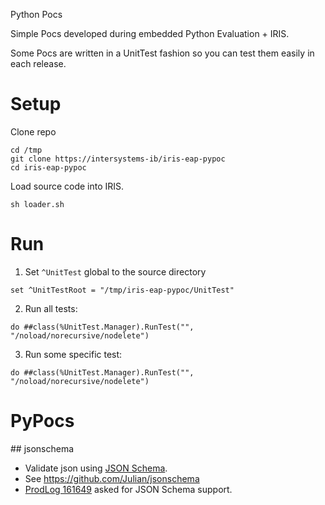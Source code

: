 Python Pocs

Simple Pocs developed during embedded Python Evaluation + IRIS.

Some Pocs are written in a UnitTest fashion so you can test them easily in each release.

# Setup
Clone repo
```
cd /tmp
git clone https://intersystems-ib/iris-eap-pypoc
cd iris-eap-pypoc
```
Load source code into IRIS.
```
sh loader.sh
```

# Run
1. Set `^UnitTest` global to the source directory
```
set ^UnitTestRoot = "/tmp/iris-eap-pypoc/UnitTest"
```

2. Run all tests:
```objectscript
do ##class(%UnitTest.Manager).RunTest("", "/noload/norecursive/nodelete")
```

3. Run some specific test:
```objectscript
do ##class(%UnitTest.Manager).RunTest("", "/noload/norecursive/nodelete")
```

# PyPocs
## jsonschema
* Validate json using [JSON Schema](https://json-schema.org/).
* See https://github.com/Julian/jsonschema
* [ProdLog 161649](http://live.prodlog.iscinternal.com/prodlog/main.csp#item=161649) asked for JSON Schema support.
